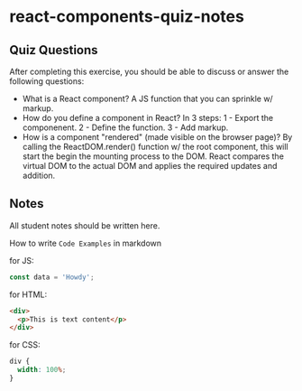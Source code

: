 # react-components-quiz-notes

## Quiz Questions

After completing this exercise, you should be able to discuss or answer the following questions:

- What is a React component?
  A JS function that you can sprinkle w/ markup.
- How do you define a component in React?
  In 3 steps: 1 - Export the componenent. 2 - Define the function. 3 - Add markup.
- How is a component "rendered" (made visible on the browser page)?
  By calling the ReactDOM.render() function w/ the root component, this will start the begin the mounting process to the DOM. React compares the virtual DOM to the actual DOM and applies the required updates and addition.

## Notes

All student notes should be written here.

How to write `Code Examples` in markdown

for JS:

```javascript
const data = 'Howdy';
```

for HTML:

```html
<div>
  <p>This is text content</p>
</div>
```

for CSS:

```css
div {
  width: 100%;
}
```
